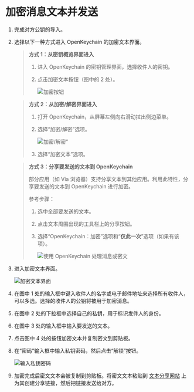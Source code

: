 # 加密消息文本并发送

1. 完成对方公钥的导入。

2. 选择以下一种方式进入 OpenKeychain 的加密文本界面。

    > **方式 1：从密钥概览界面进入**
    >
    > 1. 进入 OpenKeychain 的密钥管理界面，选择收件人的密钥。
    > 2. 点击加密文本按钮（图中的 2 处）。
    >
    >    ![加密按钮](encrypt-message/encrypt-button-from-key-overview.png)

    > **方式 2：从加密/解密界面进入**
    >
    > 1. 打开 OpenKeychain，从屏幕左侧向右滑动拉出侧边菜单。
    > 2. 选择“加密/解密”选项。
    >
    >    ![加密/解密”](shared/encrypt-and-decrypt.png)
    >
    > 3. 选择“加密文本”选项。

    > **方式 3：分享要发送的文本到 OpenKeychain**
    >
    > 部分应用（如 Via 浏览器）支持分享文本到其他应用。利用此特性，分享要发送的文本到 OpenKeychain 进行加密。  
    > 
    > 参考步骤： 
    >
    > 1. 选中全部要发送的文本。
    > 2. 点击文本周围出现的工具栏上的分享按钮。
    > 3. 选择“OpenKeychain：加密”选项和“**仅此一次**”选项（如果有该项）。
    >
    >    ![使用 OpenKeychain 处理消息或密文](shared/use-openkeychain-to-handle-message.png)

3. 进入加密文本界面。

    ![加密文本界面](encrypt-message/encrypt-text.png)

4. 在图中 1 处的输入框中键入收件人的名字或电子邮件地址来选择所有收件人，可以多选。选择的收件人的公钥将被用于加密消息。

5. 在图中 2 处的下拉框中选择自己的私钥，用于标识发件人的身份。

6. 在图中 3 处的输入框中输入要发送的文本。

7. 点击图中 4 处的按钮加密文本并复制密文到剪贴板。

8. 在“密码”输入框中输入私钥密码，然后点击“解锁”按钮。

    ![输入私钥密码](shared/enter-private-key-passphrase.png)

9. 加密完成后密文文本会被复制到剪贴板。将密文文本粘贴到 [文本分享网站](../pastebin.md) 上为其创建分享链接，然后把链接发送给对方。
